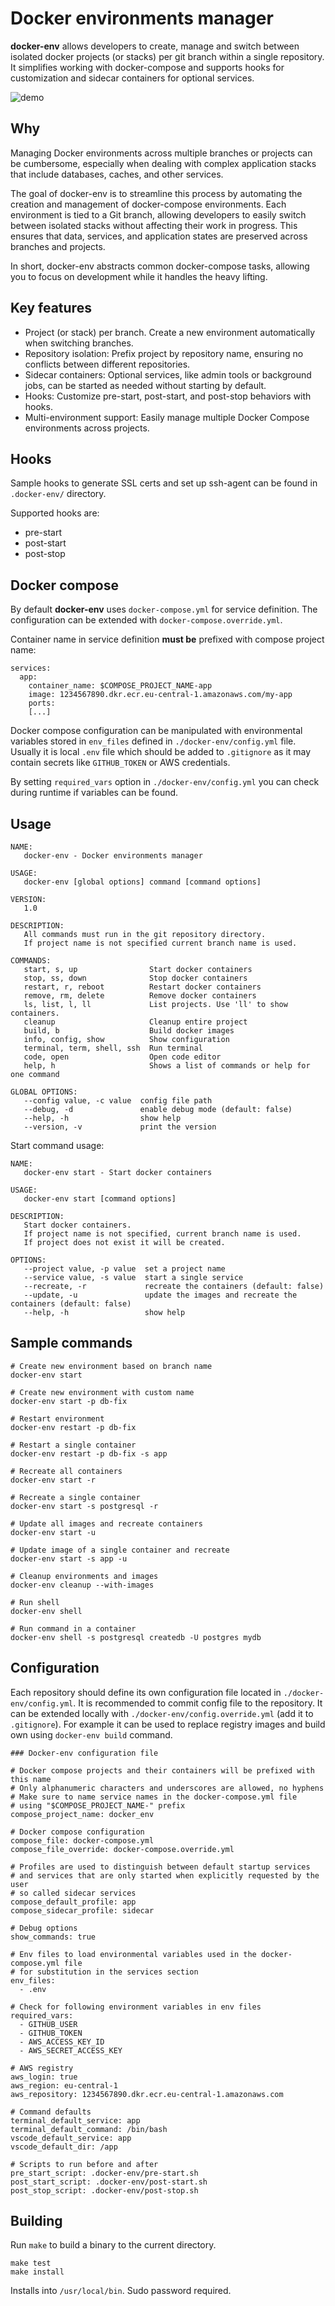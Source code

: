 # Docker environments manager

**docker-env** allows developers to create, manage and switch between isolated docker projects (or stacks) per git branch within a single repository. It simplifies working with docker-compose and supports hooks for customization and sidecar containers for optional services.

![demo](https://github.com/user-attachments/assets/52289faf-8d40-42dc-8670-b5260ccfedc6)

## Why

Managing Docker environments across multiple branches or projects can be cumbersome, especially when dealing with complex application stacks that include databases, caches, and other services.

The goal of docker-env is to streamline this process by automating the creation and management of docker-compose environments. Each environment is tied to a Git branch, allowing developers to easily switch between isolated stacks without affecting their work in progress. This ensures that data, services, and application states are preserved across branches and projects.

In short, docker-env abstracts common docker-compose tasks, allowing you to focus on development while it handles the heavy lifting.

## Key features

* Project (or stack) per branch. Create a new environment automatically when switching branches.
* Repository isolation: Prefix project by repository name, ensuring no conflicts between different repositories.
* Sidecar containers: Optional services, like admin tools or background jobs, can be started as needed without starting by default.
* Hooks: Customize pre-start, post-start, and post-stop behaviors with hooks.
* Multi-environment support: Easily manage multiple Docker Compose environments across projects.

## Hooks

Sample hooks to generate SSL certs and set up ssh-agent can be found in `.docker-env/` directory.

Supported hooks are:
* pre-start
* post-start
* post-stop

## Docker compose

By default **docker-env** uses `docker-compose.yml` for service definition. The configuration can be extended with `docker-compose.override.yml`.

Container name in service definition **must be** prefixed with compose project name:

```
services:
  app:
    container_name: $COMPOSE_PROJECT_NAME-app
    image: 1234567890.dkr.ecr.eu-central-1.amazonaws.com/my-app
    ports:
    [...]
```


Docker compose configuration can be manipulated with environmental variables stored in `env_files` defined in `./docker-env/config.yml` file. Usually it is local `.env` file which should be added to `.gitignore` as it may contain secrets like `GITHUB_TOKEN` or AWS credentials.

By setting `required_vars` option in `./docker-env/config.yml` you can check during runtime if variables can be found.

## Usage

```
NAME:
   docker-env - Docker environments manager

USAGE:
   docker-env [global options] command [command options]

VERSION:
   1.0

DESCRIPTION:
   All commands must run in the git repository directory.
   If project name is not specified current branch name is used.

COMMANDS:
   start, s, up                Start docker containers
   stop, ss, down              Stop docker containers
   restart, r, reboot          Restart docker containers
   remove, rm, delete          Remove docker containers
   ls, list, l, ll             List projects. Use 'll' to show containers.
   cleanup                     Cleanup entire project
   build, b                    Build docker images
   info, config, show          Show configuration
   terminal, term, shell, ssh  Run terminal
   code, open                  Open code editor
   help, h                     Shows a list of commands or help for one command

GLOBAL OPTIONS:
   --config value, -c value  config file path
   --debug, -d               enable debug mode (default: false)
   --help, -h                show help
   --version, -v             print the version
```

Start command usage:

```
NAME:
   docker-env start - Start docker containers

USAGE:
   docker-env start [command options]

DESCRIPTION:
   Start docker containers.
   If project name is not specified, current branch name is used.
   If project does not exist it will be created.

OPTIONS:
   --project value, -p value  set a project name
   --service value, -s value  start a single service
   --recreate, -r             recreate the containers (default: false)
   --update, -u               update the images and recreate the containers (default: false)
   --help, -h                 show help
```

## Sample commands

```
# Create new environment based on branch name
docker-env start

# Create new environment with custom name
docker-env start -p db-fix

# Restart environment
docker-env restart -p db-fix

# Restart a single container
docker-env restart -p db-fix -s app

# Recreate all containers
docker-env start -r

# Recreate a single container
docker-env start -s postgresql -r

# Update all images and recreate containers
docker-env start -u

# Update image of a single container and recreate
docker-env start -s app -u

# Cleanup environments and images
docker-env cleanup --with-images

# Run shell
docker-env shell

# Run command in a container
docker-env shell -s postgresql createdb -U postgres mydb
```

## Configuration

Each repository should define its own configuration file located in `./docker-env/config.yml`. It is recommended to commit config file to the repository. It can be extended locally with `./docker-env/config.override.yml` (add it to `.gitignore`). For example it can be used to replace registry images and build own using `docker-env build` command.

```
### Docker-env configuration file

# Docker compose projects and their containers will be prefixed with this name
# Only alphanumeric characters and underscores are allowed, no hyphens
# Make sure to name service names in the docker-compose.yml file
# using "$COMPOSE_PROJECT_NAME-" prefix
compose_project_name: docker_env

# Docker compose configuration
compose_file: docker-compose.yml
compose_file_override: docker-compose.override.yml

# Profiles are used to distinguish between default startup services
# and services that are only started when explicitly requested by the user
# so called sidecar services
compose_default_profile: app
compose_sidecar_profile: sidecar

# Debug options
show_commands: true

# Env files to load environmental variables used in the docker-compose.yml file
# for substitution in the services section
env_files:
  - .env

# Check for following environment variables in env files
required_vars:
  - GITHUB_USER
  - GITHUB_TOKEN
  - AWS_ACCESS_KEY_ID
  - AWS_SECRET_ACCESS_KEY

# AWS registry
aws_login: true
aws_region: eu-central-1
aws_repository: 1234567890.dkr.ecr.eu-central-1.amazonaws.com

# Command defaults
terminal_default_service: app
terminal_default_command: /bin/bash
vscode_default_service: app
vscode_default_dir: /app

# Scripts to run before and after
pre_start_script: .docker-env/pre-start.sh
post_start_script: .docker-env/post-start.sh
post_stop_script: .docker-env/post-stop.sh
```

## Building

Run `make` to build a binary to the current directory.

```
make test
make install
```

Installs into `/usr/local/bin`. Sudo password required.
